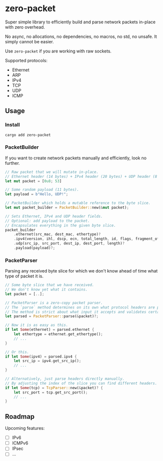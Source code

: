 # zero-packet

Super simple library to efficiently build and parse network packets in-place with zero overhead.

No async, no allocations, no dependencies, no macros, no std, no unsafe. It simply cannot be easier.

Use `zero-packet` if you are working with raw sockets.

Supported protocols:
- Ethernet
- ARP
- IPv4
- TCP
- UDP
- ICMP

## Usage

### Install

```bash
cargo add zero-packet
```

### PacketBuilder

If you want to create network packets manually and efficiently, look no further.

```Rust
// Raw packet that we will mutate in-place.
// Ethernet header (14 bytes) + IPv4 header (20 bytes) + UDP header (8 bytes) = 42 bytes.
let mut packet = [0u8; 53]

// Some random payload (11 bytes).
let payload = b"Hello, UDP!";

// PacketBuilder which holds a mutable reference to the byte slice.
let mut packet_builder = PacketBuilder::new(&mut packet);

// Sets Ethernet, IPv4 and UDP header fields.
// Optional: add payload to the packet.
// Encapsulates everything in the given byte slice.
packet_builder
    .ethernet(src_mac, dest_mac, ethertype)?
    .ipv4(version, ihl, dscp, ecn, total_length, id, flags, fragment_offset, ttl, protocol, src_ip, dest_ip)?
    .udp(src_ip, src_port, dest_ip, dest_port, length)?
    .payload(payload)?;
```

### PacketParser

Parsing any received byte slice for which we don't know ahead of time what type of packet it is.

```Rust
// Some byte slice that we have received.
// We don't know yet what it contains.
let packet = [..];

// PacketParser is a zero-copy packet parser.
// The `parse` method determines on its own what protocol headers are present.
// The method is strict about what input it accepts and validates certain fields.
let parsed = PacketParser::parse(&packet)?;

// Now it is as easy as this.
if let Some(ethernet) = parsed.ethernet {
    let ethertype = ethernet.get_ethertype();
    // ...
}

// Or this.
if let Some(ipv4) = parsed.ipv4 {
    let src_ip = ipv4.get_src_ip();
    // ...
}

// Alternatively, just parse headers directly manually.
// By adjusting the index of the slice you can find different headers.
if let Some(tcp) = TcpParser::new(&packet)? {
    let src_port = tcp.get_src_port();
    // ...
}

```

## Roadmap

Upcoming features:
- [ ] IPv6
- [ ] ICMPv6
- [ ] IPsec
- [ ] ...